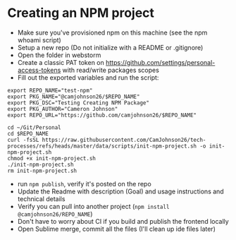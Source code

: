 
# Creating an NPM project
* Make sure you've provisioned npm on this machine (see the npm whoami script)
* Setup a new repo (Do not initialize with a README or .gitignore)
* Open the folder in webstorm
* Create a classic PAT token on https://github.com/settings/personal-access-tokens with read/write packages scopes
* Fill out the exported variables and run the script:
```
export REPO_NAME="test-npm"
export PKG_NAME="@camjohnson26/$REPO_NAME"
export PKG_DSC="Testing Creating NPM Package"
export PKG_AUTHOR="Cameron Johnson"
export REPO_URL="https://github.com/camjohnson26/$REPO_NAME"

cd ~/Git/Personal
cd $REPO_NAME
curl -fsSL https://raw.githubusercontent.com/CamJohnson26/tech-processes/refs/heads/master/data/scripts/init-npm-project.sh -o init-npm-project.sh
chmod +x init-npm-project.sh
./init-npm-project.sh
rm init-npm-project.sh
```
* run `npm publish`, verify it's posted on the repo
* Update the Readme with description (Goal) and usage instructions and technical details
* Verify you can pull into another project (`npm install @camjohnson26/REPO_NAME`)
* Don't have to worry about CI if you build and publish the frontend locally
* Open Sublime merge, commit all the files (I'll clean up ide files later)
